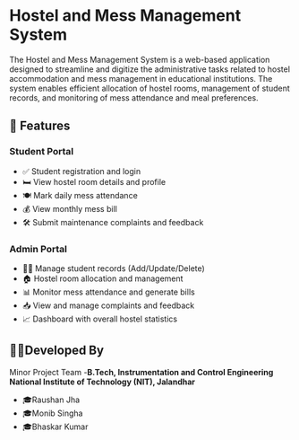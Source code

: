 # Hostel and Mess Management System
The Hostel and Mess Management System is a web-based application designed to streamline and digitize the administrative tasks related to hostel accommodation and mess management in educational institutions. The system enables efficient allocation of hostel rooms, management of student records, and monitoring of mess attendance and meal preferences.
## 🔧 Features

### Student Portal
- ✅ Student registration and login
- 🛏️ View hostel room details and profile
- 🍽️ Mark daily mess attendance
- 💰 View monthly mess bill
- 🛠️ Submit maintenance complaints and feedback

### Admin Portal
- 🧑‍💼 Manage student records (Add/Update/Delete)
- 🏠 Hostel room allocation and management
- 📊 Monitor mess attendance and generate bills
- 📥 View and manage complaints and feedback
- 📈 Dashboard with overall hostel statistics
## 👨‍💻Developed By
Minor Project Team -**B.Tech, Instrumentation and Control Engineering
National Institute of Technology (NIT), Jalandhar**
- 🎓Raushan Jha
- 🎓Monib Singha
- 🎓Bhaskar Kumar
